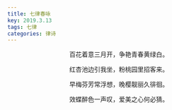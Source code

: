 ```yaml
---
title: 七律春咏
key: 2019.3.13
tags: 七律
categories: 律诗
---
```


<p align="center">百花着意三月开，争艳青春黄绿白。
</p>
<p align="center">红杏池边引我坐，粉桃园里招客来。
</p>
<p align="center">早梅芬芳常浮想，晚樱靓丽久徘徊。
</p>
<p align="center">效蝶醉色一声叹，爱美之心何必猜。
</p>
<p align="center"></br>
</p>
